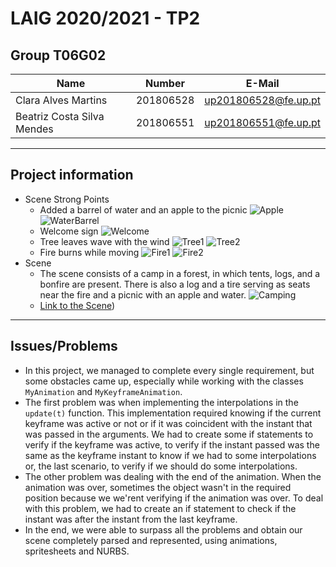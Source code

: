 # LAIG 2020/2021 - TP2

## Group T06G02

| Name                       | Number    | E-Mail              |
| ---------------------------| --------- | --------------------|
| Clara Alves Martins        | 201806528 | up201806528@fe.up.pt|
| Beatriz Costa Silva Mendes | 201806551 | up201806551@fe.up.pt|

----
## Project information

- Scene Strong Points
  - Added a barrel of water and an apple to the picnic ![Apple](img/apple.png) ![WaterBarrel](img/water_barrel.png)
  - Welcome sign ![Welcome](img/welcome.png)
  - Tree leaves wave with the wind ![Tree1](img/tree1.png) ![Tree2](img/tree2.png)
  - Fire burns while moving ![Fire1](img/bonfire1.png) ![Fire2](img/bonfire2.png)
- Scene
  - The scene consists of a camp in a forest, in which tents, logs, and a bonfire are present. There is also a log and a tire serving as seats near the fire and a picnic with an apple and water. ![Camping](img/camping.png?raw=true)
  - [Link to the Scene](https://git.fe.up.pt/laig/laig-2020-2021/t06/laig-t06-g02/-/blob/master/TP1/scenes/LAIG_TP1_XML_T6G02.xml))
----
## Issues/Problems

- In this project, we managed to complete every single requirement, but some obstacles came up, especially while working with the classes ````MyAnimation```` and ````MyKeyframeAnimation````.
- The first problem was when implementing the interpolations in the ````update(t)```` function. This implementation required knowing if the current keyframe was active or not or if it was coincident with the instant that was passed in the arguments. We had to create some if statements to verify if the keyframe was active, to verify if the instant passed was the same as the keyframe instant to know if we had to some interpolations or, the last scenario, to verify if we should do some interpolations.
- The other problem was dealing with the end of the animation. When the animation was over, sometimes the object wasn't in the required position because we we'rent verifying if the animation was over. To deal with this problem, we had to create an if statement to check if the instant was after the instant from the last keyframe.
- In the end, we were able to surpass all the problems and obtain our scene completely parsed and represented, using animations, spritesheets and NURBS.
